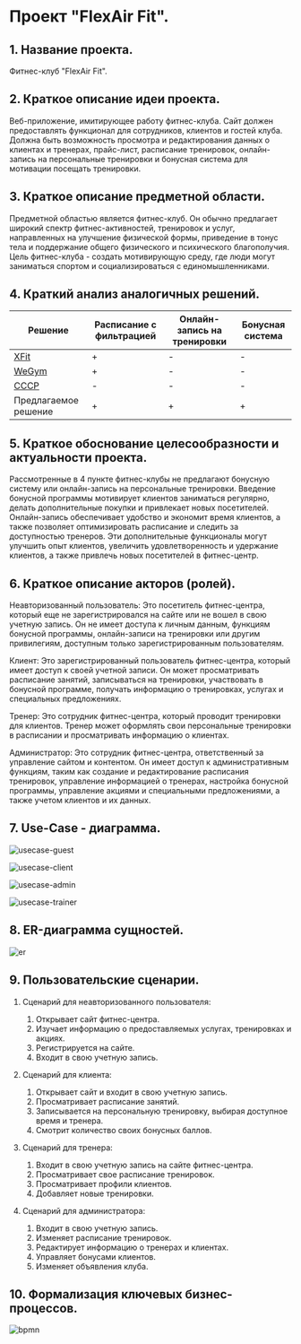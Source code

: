 # Проект "FlexAir Fit".

## 1. Название проекта.

Фитнес-клуб "FlexAir Fit".

## 2. Краткое описание идеи проекта.

Веб-приложение, имитирующее работу фитнес-клуба. Сайт должен предоставлять функционал для сотрудников, клиентов и гостей клуба. Должна быть возможность просмотра и редактирования данных о клиентах и тренерах, прайс-лист, расписание тренировок, онлайн-запись на персональные тренировки и бонусная система для мотивации посещать тренировки.

## 3. Краткое описание предметной области.

Предметной областью является фитнес-клуб. Он обычно предлагает широкий спектр фитнес-активностей, тренировок и услуг, направленных на улучшение физической формы, приведение в тонус тела и поддержание общего физического и психического благополучия. Цель фитнес-клуба - создать мотивирующую среду, где люди могут заниматься спортом и социализироваться с единомышленниками.

## 4. Краткий анализ аналогичных решений.

| Решение | Расписание с фильтрацией | Онлайн-запись на тренировки | Бонусная система | 
|-|-|-|-|
|[XFit](https://www.xfit.ru/) | + | - | - |
|[WeGym](https://wegym.ru/) | + | - | - |
|[CCCP](https://fitness-cccp.ru/) | - | - | - |
| Предлагаемое решение | + | + | + |

## 5. Краткое обоснование целесообразности и актуальности проекта.

Рассмотренные в 4 пункте фитнес-клубы не предлагают бонусную систему или онлайн-запись на персональные тренировки. Введение бонусной программы мотивирует клиентов заниматься регулярно, делать дополнительные покупки и привлекает новых посетителей. Онлайн-запись обеспечивает удобство и экономит время клиентов, а также позволяет оптимизировать расписание и следить за доступностью тренеров. Эти дополнительные функционалы могут улучшить опыт клиентов, увеличить удовлетворенность и удержание клиентов, а также привлечь новых посетителей в фитнес-центр.

## 6. Краткое описание акторов (ролей).

Неавторизованный пользователь: Это посетитель фитнес-центра, который еще не зарегистрировался на сайте или не вошел в свою учетную запись. Он не имеет доступа к личным данным, функциям бонусной программы, онлайн-записи на тренировки или другим привилегиям, доступным только зарегистрированным пользователям.

Клиент: Это зарегистрированный пользователь фитнес-центра, который имеет доступ к своей учетной записи. Он может просматривать расписание занятий, записываться на тренировки, участвовать в бонусной программе, получать информацию о тренировках, услугах и специальных предложениях.

Тренер: Это сотрудник фитнес-центра, который проводит тренировки для клиентов. Тренер может оформлять свои персональные тренировки в расписании и просматривать информацию о клиентах.

Администратор: Это сотрудник фитнес-центра, ответственный за управление сайтом и контентом. Он имеет доступ к административным функциям, таким как создание и редактирование расписания тренировок, управление информацией о тренерах, настройка бонусной программы, управление акциями и специальными предложениями, а также учетом клиентов и их данных.

## 7. Use-Case - диаграмма. 

![usecase-guest](https://github.com/Ananasiika/bmstu-ppo/assets/93927009/c69afbd5-31b1-4e1e-9c5c-af77bcdbfa79)

![usecase-client](https://github.com/Ananasiika/bmstu-ppo/assets/93927009/f1fc0141-4b83-4086-8cea-ff64d1f863f2)

![usecase-admin](https://github.com/Ananasiika/bmstu-ppo/assets/93927009/48c32948-00d0-478b-9e48-939032426380)

![usecase-trainer](https://github.com/Ananasiika/bmstu-ppo/assets/93927009/eda1ef77-1fe1-46ab-ba3f-080eee328907)

## 8. ER-диаграмма сущностей.

![er](https://github.com/Ananasiika/bmstu-ppo/assets/93927009/602217ce-009a-4c70-b0ab-c3d86079470e)

## 9. Пользовательские сценарии.
    
1. Сценарий для неавторизованного пользователя:
   1. Открывает сайт фитнес-центра.
   2. Изучает информацию о предоставляемых услугах, тренировках и акциях.
   3. Регистрируется на сайте.
   4. Входит в свою учетную запись.

2. Сценарий для клиента:
   1. Открывает сайт и входит в свою учетную запись.
   2. Просматривает расписание занятий.
   3. Записывается на персональную тренировку, выбирая доступное время и тренера.
   4. Смотрит количество своих бонусных баллов.

3. Сценарий для тренера:
   1. Входит в свою учетную запись на сайте фитнес-центра.
   2. Просматривает свое расписание тренировок.
   3. Просматривает профили клиентов.
   4. Добавляет новые тренировки.

4. Сценарий для администратора:
   1. Входит в свою учетную запись.
   2. Изменяет расписание тренировок.
   3. Редактирует информацию о тренерах и клиентах.
   4. Управляет бонусами клиентов.
   5. Изменяет объявления клуба.


## 10. Формализация ключевых бизнес-процессов.

![bpmn](https://github.com/Ananasiika/bmstu-ppo/assets/93927009/0b0e6335-72cc-4325-9cd1-77c3516dae58)
